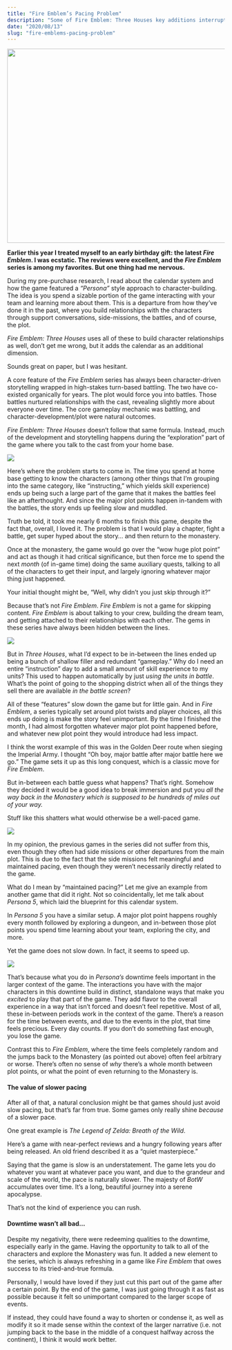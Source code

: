 ```yaml
---
title: "Fire Emblem’s Pacing Problem"
description: "Some of Fire Emblem: Three Houses key additions interrupt the flow of gameplay"
date: "2020/08/13"
slug: "fire-emblems-pacing-problem"
---
```


<img src="./blog/assets/img/1__ahqEb0Lk__yTF57GnINLZTA.png" alt="" width="800" height="449">

**Earlier this year I treated myself to an early birthday gift: the latest _Fire Emblem_. I was ecstatic. The reviews were excellent, and the _Fire Emblem_ series is among my favorites. But one thing had me nervous.**

During my pre-purchase research, I read about the calendar system and how the game featured a _“Persona”_ style approach to character-building. The idea is you spend a sizable portion of the game interacting with your team and learning more about them. This is a departure from how they’ve done it in the past, where you build relationships with the characters through support conversations, side-missions, the battles, and of course, the plot.

_Fire Emblem: Three Houses_ uses all of these to build character relationships as well, don’t get me wrong, but it adds the calendar as an additional dimension.

Sounds great on paper, but I was hesitant.

A core feature of the _Fire Emblem_ series has always been character-driven storytelling wrapped in high-stakes turn-based battling. The two have co-existed organically for years. The plot would force you into battles. Those battles nurtured relationships with the cast, revealing slightly more about everyone over time. The core gameplay mechanic was battling, and character-development/plot were natural outcomes.

_Fire Emblem: Three Houses_ doesn’t follow that same formula. Instead, much of the development and storytelling happens during the “exploration” part of the game where you talk to the cast from your home base.

![](./blog/assets/img/1__eh6zkyzFwVlJCkRDgTxaCg.png)

Here’s where the problem starts to come in. The time you spend at home base getting to know the characters (among other things that I’m grouping into the same category, like “instructing,” which yields skill experience) ends up being such a large part of the game that it makes the battles feel like an afterthought. And since the major plot points happen in-tandem with the battles, the story ends up feeling slow and muddled.

Truth be told, it took me nearly 6 months to finish this game, despite the fact that, overall, I loved it. The problem is that I would play a chapter, fight a battle, get super hyped about the story… and then return to the monastery.

Once at the monastery, the game would go over the “wow huge plot point” and act as though it had critical significance, but then force me to spend the next _month_ (of in-game time) doing the same auxiliary quests, talking to all of the characters to get their input, and largely ignoring whatever major thing just happened.

Your initial thought might be, “Well, why didn’t you just skip through it?”

Because that’s not _Fire Emblem_. _Fire Emblem_ is not a game for skipping content. _Fire Emblem_ is about talking to your crew, building the dream team, and getting attached to their relationships with each other. The gems in these series have always been hidden between the lines.

![](./blog/assets/img/1__lyxd8d2Jf6hRdWUm68SXCA.jpeg)

But in _Three Houses_, what I’d expect to be in-between the lines ended up being a bunch of shallow filler and redundant “gameplay.” Why do I need an entire “instruction” day to add a small amount of skill experience to my units? This used to happen automatically by just _using the units in battle_. What’s the point of going to the shopping district when all of the things they sell there are available _in the battle screen_?

All of these “features” slow down the game but for little gain. And in _Fire Emblem_, a series typically set around plot twists and player choices, all this ends up doing is make the story feel unimportant. By the time I finished the month, I had almost forgotten whatever major plot point happened before, and whatever new plot point they would introduce had less impact.

I think the worst example of this was in the Golden Deer route when sieging the Imperial Army. I thought “Oh boy, major battle after major battle here we go.” The game sets it up as this long conquest, which is a classic move for _Fire Emblem_.

But in-between each battle guess what happens? That’s right. Somehow they decided it would be a good idea to break immersion and put you _all the way back in the Monastery which is supposed to be hundreds of miles out of your way._

Stuff like this shatters what would otherwise be a well-paced game.

![](./blog/assets/img/1__lcgowomjnIyl8Iip__rK0Pw.jpeg)

In my opinion, the previous games in the series did not suffer from this, even though they often had side missions or other departures from the main plot. This is due to the fact that the side missions felt meaningful and maintained pacing, even though they weren’t necessarily directly related to the game.

What do I mean by “maintained pacing?” Let me give an example from another game that did it right. Not so coincidentally, let me talk about _Persona 5_, which laid the blueprint for this calendar system.

In _Persona 5_ you have a similar setup. A major plot point happens roughly every month followed by exploring a dungeon, and in-between those plot points you spend time learning about your team, exploring the city, and more.

Yet the game does not slow down. In fact, it seems to speed up.

![](./blog/assets/img/1__bCuuqYgpMjTj0nwaHzAvUQ.png)

That’s because what you do in _Persona’s_ downtime feels important in the larger context of the game. The interactions you have with the major characters in this downtime build in distinct, standalone ways that make you _excited_ to play that part of the game. They add flavor to the overall experience in a way that isn’t forced and doesn’t feel repetitive. Most of all, these in-between periods work in the context of the game. There’s a reason for the time between events, and due to the events in the plot, that time feels precious. Every day counts. If you don’t do something fast enough, you lose the game.

Contrast this to _Fire Emblem_, where the time feels completely random and the jumps back to the Monastery (as pointed out above) often feel arbitrary or worse. There’s often no sense of _why_ there’s a whole month between plot points, or what the point of even returning to the Monastery is.

#### The value of slower pacing

After all of that, a natural conclusion might be that games should just avoid slow pacing, but that’s far from true. Some games only really shine _because_ of a slower pace.

One great example is _The Legend of Zelda: Breath of the Wild_.

Here’s a game with near-perfect reviews and a hungry following years after being released. An old friend described it as a “quiet masterpiece.”

Saying that the game is slow is an understatement. The game lets you do whatever you want at whatever pace you want, and due to the grandeur and scale of the world, the pace is naturally slower. The majesty of _BotW_ accumulates over time. It’s a long, beautiful journey into a serene apocalypse.

That’s not the kind of experience you can rush.

#### Downtime wasn’t all bad…

Despite my negativity, there were redeeming qualities to the downtime, especially early in the game. Having the opportunity to talk to all of the characters and explore the Monastery was fun. It added a new element to the series, which is always refreshing in a game like _Fire Emblem_ that owes success to its tried-and-true formula.

Personally, I would have loved if they just cut this part out of the game after a certain point. By the end of the game, I was just going through it as fast as possible because it felt so unimportant compared to the larger scope of events.

If instead, they could have found a way to shorten or condense it, as well as modify it so it made sense within the context of the larger narrative (i.e. not jumping back to the base in the middle of a conquest halfway across the continent), I think it would work better.
